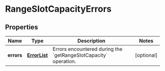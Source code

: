 
# RangeSlotCapacityErrors

## Properties
Name | Type | Description | Notes
------------ | ------------- | ------------- | -------------
**errors** | [**ErrorList**](ErrorList.md) | Errors encountered during the &#x60;getRangeSlotCapacity&#x60; operation. |  [optional]



